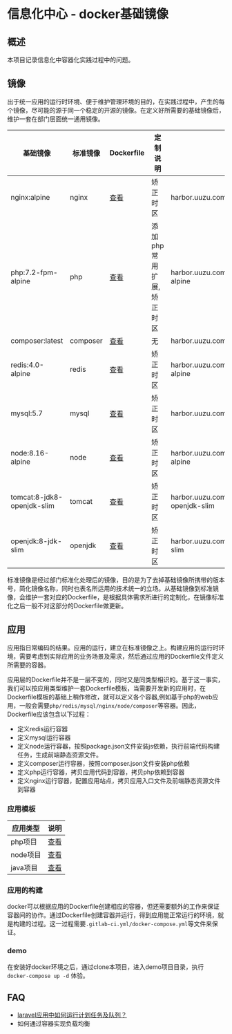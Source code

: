 # 信息化中心 - docker基础镜像

## 概述
本项目记录信息化中容器化实践过程中的问题。

## 镜像
出于统一应用的运行时环境、便于维护管理环境的目的，在实践过程中，产生的每个镜像，尽可能的源于同一个稳定的开源的镜像。在定义好所需要的基础镜像后，维护一套在部门层面统一通用镜像。

|基础镜像|标准镜像|Dockerfile|定制说明|镜像地址|
|---|---|---|---|---|
|nginx:alpine|nginx|[查看](standard/nginx/)|矫正时区|harbor.uuzu.com/information/nginx:alpine |
|php:7.2-fpm-alpine |php|[查看](standard/php/)|添加php常用扩展,矫正时区|harbor.uuzu.com/information/php:7.2-fpm-alpine |
|composer:latest|composer|[查看](standard/composer/)|无|harbor.uuzu.com/information/composer:latest |
|redis:4.0-alpine|redis|[查看](standard/redis/)|矫正时区|harbor.uuzu.com/information/redis:4.0-alpine|
|mysql:5.7|mysql|[查看](standard/mysql/)|矫正时区|harbor.uuzu.com/information/mysql:5.7|
|node:8.16-alpine|node|[查看](standard/node/)|矫正时区|harbor.uuzu.com/information/node:8.16-alpine|
|tomcat:8-jdk8-openjdk-slim|tomcat|[查看](standard/tomcat/)|矫正时区|harbor.uuzu.com/information/tomcat:8-jdk8-openjdk-slim|
|openjdk:8-jdk-slim|openjdk|[查看](standard/openjdk/)|矫正时区|harbor.uuzu.com/information/openjdk:8-jdk-slim|

标准镜像是经过部门标准化处理后的镜像，目的是为了去掉基础镜像所携带的版本号，简化镜像名称，同时也表名所运用的技术统一的立场。从基础镜像到标准镜像，会维护一套对应的Dockerfile，是根据具体需求所进行的定制化，在镜像标准化之后一般不对这部分的Dockerfile做更新。

## 应用
应用指日常编码的结果。应用的运行，建立在标准镜像之上。构建应用的运行时环境，需要考虑到实际应用的业务场景及需求，然后通过应用的Dockerfile文件定义所需要的容器。

应用层的Dockerfile并不是一层不变的，同时又是同类型相识的。基于这一事实，我们可以按应用类型维护一套Dockerfile模板，当需要开发新的应用时，在Dockerfile模板的基础上稍作修改，就可以定义各个容器,例如基于php的web应用，一般会需要`php/redis/mysql/nginx/node/composer`等容器。因此，Dockerfile应该包含以下过程：

- 定义redis运行容器
- 定义mysql运行容器
- 定义node运行容器，按照package.json文件安装js依赖，执行前端代码构建任务，生成前端静态资源文件。
- 定义composer运行容器，按照composer.json文件安装php依赖
- 定义php运行容器，拷贝应用代码到容器，拷贝php依赖到容器
- 定义nginx运行容器，配置应用站点，拷贝应用入口文件及前端静态资源文件到容器

### 应用模板

|应用类型|说明|
|---|---|
|php项目|[查看](./template/php/)|
|node项目|[查看](./template/node/)|
|java项目|[查看](./template/java/)|

### 应用的构建
docker可以根据应用的Dockerfile创建相应的容器，但还需要额外的工作来保证容器间的协作。通过Dockerfile创建容器并运行，得到应用能正常运行的环境，就是构建的过程。这一过程需要`.gitlab-ci.yml/docker-compose.yml`等文件来保证。

### demo
在安装好docker环境之后，通过clone本项目，进入demo项目目录，执行 `docker-compose up -d` 体验。

## FAQ
- [laravel应用中如何运行计划任务及队列？](./faq/laravel-cron-queue.md)
- 如何通过容器实现负载均衡